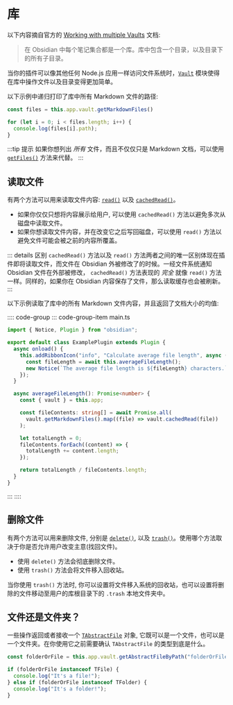 # 库

以下内容摘自官方的 [Working with multiple Vaults](https://help.obsidian.md/How+to/Working+with+multiple+vaults) 文档:

> 在 Obsidian 中每个笔记集合都是一个库。库中包含一个目录，以及目录下的所有子目录。

当你的插件可以像其他任何 Node.js 应用一样访问文件系统时，[`Vault`](../api/classes/Vault.md) 模块使得在库中操作文件以及目录变得更加简单。

以下示例中递归打印了库中所有 Markdown 文件的路径:

```ts
const files = this.app.vault.getMarkdownFiles()

for (let i = 0; i < files.length; i++) {
  console.log(files[i].path);
}
```

:::tip 提示
如果你想列出 _所有_ 文件，而且不仅仅只是 Markdown 文档，可以使用 [`getFiles()`](../api/classes/Vault.md#getfiles) 方法来代替。
:::

## 读取文件

有两个方法可以用来读取文件内容: [`read()`](../api/classes/Vault.md#read) 以及 [`cachedRead()`](../api/classes/Vault.md#cachedread)。

- 如果你仅仅只想将内容展示给用户, 可以使用 `cachedRead()` 方法以避免多次从磁盘中读取文件。
- 如果你想读取文件内容，并在改变它之后写回磁盘，可以使用 `read()` 方法以避免文件可能会被之前的内容所覆盖。

::: details 区别
`cachedRead()` 方法以及 `read()` 方法两者之间的唯一区别体现在插件即将读取文件，而文件在 Obsidian 外被修改了的时候。一经文件系统通知 Obsidian 文件在外部被修改， `cachedRead()` 方法表现的 _完全_ 就像 `read()` 方法一样。同样的，如果你在 Obsidian 内容保存了文件，那么读取缓存也会被刷新。
:::

以下示例读取了库中的所有 Markdown 文件内容，并且返回了文档大小的均值:

:::: code-group
::: code-group-item main.ts
```ts
import { Notice, Plugin } from "obsidian";

export default class ExamplePlugin extends Plugin {
  async onload() {
    this.addRibbonIcon("info", "Calculate average file length", async () => {
      const fileLength = await this.averageFileLength();
      new Notice(`The average file length is ${fileLength} characters.`);
    });
  }

  async averageFileLength(): Promise<number> {
    const { vault } = this.app;

    const fileContents: string[] = await Promise.all(
      vault.getMarkdownFiles().map((file) => vault.cachedRead(file))
    );

    let totalLength = 0;
    fileContents.forEach((content) => {
      totalLength += content.length;
    });

    return totalLength / fileContents.length;
  }
}
```
:::
::::

## 删除文件

有两个方法可以用来删除文件, 分别是 [`delete()`](../api/classes/Vault.md#delete), 以及 [`trash()`](../api/classes/Vault.md#trash)。使用哪个方法取决于你是否允许用户改变主意(找回文件)。

- 使用 `delete()` 方法会彻底删除文件。
- 使用 `trash()` 方法会将文件移入回收站。

当你使用 `trash()` 方法时, 你可以设置将文件移入系统的回收站，也可以设置将删除的文件移动至用户的库根目录下的 `.trash` 本地文件夹中。

## 文件还是文件夹？

一些操作返回或者接收一个 [`TAbstractFile`](../api/classes/TAbstractFile.md) 对象, 它既可以是一个文件，也可以是一个文件夹。在你使用它之前需要确认 `TAbstractFile` 的类型到底是什么。

```ts
const folderOrFile = this.app.vault.getAbstractFileByPath("folderOrFile");

if (folderOrFile instanceof TFile) {
  console.log("It's a file!");
} else if (folderOrFile instanceof TFolder) {
  console.log("It's a folder!");
}
```
